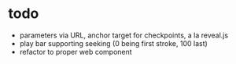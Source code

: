 # todo
- parameters via URL, anchor target for checkpoints, a la reveal.js
- play bar supporting seeking (0 being first stroke, 100 last)
- refactor to proper web component
